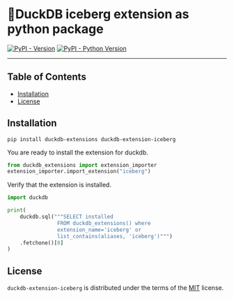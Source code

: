 # 🦆DuckDB iceberg extension as python package

[![PyPI - Version](https://img.shields.io/pypi/v/duckdb-extension-iceberg.svg)](https://pypi.org/project/duckdb-extension-iceberg)
[![PyPI - Python Version](https://img.shields.io/pypi/pyversions/duckdb-extension-iceberg.svg)](https://pypi.org/project/duckdb-extension-iceberg)

-----

## Table of Contents

- [Installation](#installation)
- [License](#license)


## Installation
```console
pip install duckdb-extensions duckdb-extension-iceberg
```
You are ready to install the extension for duckdb.
```python
from duckdb_extensions import extension_importer
extension_importer.import_extension("iceberg")
```

Verify that the extension is installed.
```python
import duckdb

print(
    duckdb.sql("""SELECT installed
                FROM duckdb_extensions() where 
                extension_name='iceberg' or 
                list_contains(aliases, 'iceberg')""")
    .fetchone()[0]
)
```

## License

`duckdb-extension-iceberg` is distributed under the terms of the [MIT](https://spdx.org/licenses/MIT.html) license.
